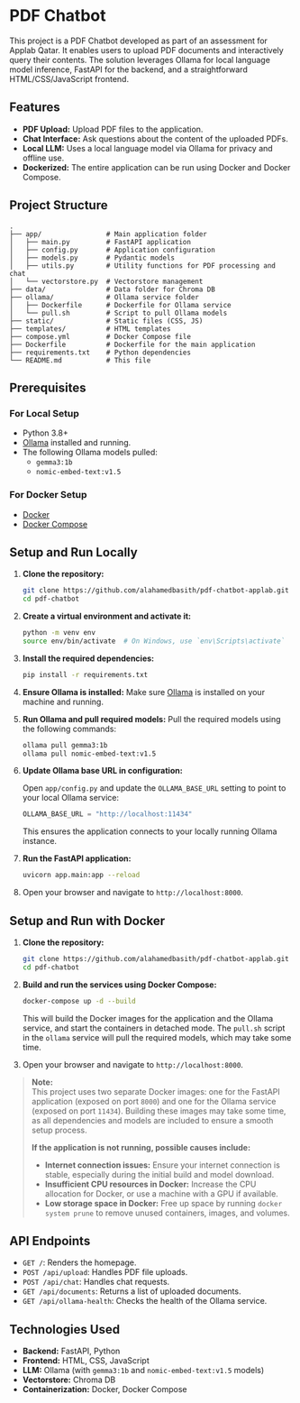 # PDF Chatbot

This project is a PDF Chatbot developed as part of an assessment for Applab Qatar. It enables users to upload PDF documents and interactively query their contents. The solution leverages Ollama for local language model inference, FastAPI for the backend, and a straightforward HTML/CSS/JavaScript frontend.

## Features

*   **PDF Upload:** Upload PDF files to the application.
*   **Chat Interface:** Ask questions about the content of the uploaded PDFs.
*   **Local LLM:** Uses a local language model via Ollama for privacy and offline use.
*   **Dockerized:** The entire application can be run using Docker and Docker Compose.

## Project Structure

```
.
├── app/                # Main application folder
│   ├── main.py         # FastAPI application
│   ├── config.py       # Application configuration
│   ├── models.py       # Pydantic models
│   ├── utils.py        # Utility functions for PDF processing and chat
│   └── vectorstore.py  # Vectorstore management
├── data/               # Data folder for Chroma DB
├── ollama/             # Ollama service folder
│   ├── Dockerfile      # Dockerfile for Ollama service
│   └── pull.sh         # Script to pull Ollama models
├── static/             # Static files (CSS, JS)
├── templates/          # HTML templates
├── compose.yml         # Docker Compose file
├── Dockerfile          # Dockerfile for the main application
├── requirements.txt    # Python dependencies
└── README.md           # This file
```

## Prerequisites

### For Local Setup

*   Python 3.8+
*   [Ollama](https://ollama.ai/) installed and running.
*   The following Ollama models pulled:
    *   `gemma3:1b`
    *   `nomic-embed-text:v1.5`

### For Docker Setup

*   [Docker](https://www.docker.com/get-started)
*   [Docker Compose](https://docs.docker.com/compose/install/)

## Setup and Run Locally

1.  **Clone the repository:**
    ```bash
    git clone https://github.com/alahamedbasith/pdf-chatbot-applab.git
    cd pdf-chatbot
    ```

2.  **Create a virtual environment and activate it:**
    ```bash
    python -m venv env
    source env/bin/activate  # On Windows, use `env\Scripts\activate`
    ```

3.  **Install the required dependencies:**
    ```bash
    pip install -r requirements.txt
    ```

4.  **Ensure Ollama is installed:**
    Make sure [Ollama](https://ollama.ai/) is installed on your machine and running.
    

5.  **Run Ollama and pull required models:**
    Pull the required models using the following commands:
    ```bash
    ollama pull gemma3:1b
    ollama pull nomic-embed-text:v1.5
    ```

6.  **Update Ollama base URL in configuration:**

    Open `app/config.py` and update the `OLLAMA_BASE_URL` setting to point to your local Ollama service:

    ```python
    OLLAMA_BASE_URL = "http://localhost:11434"
    ```

    This ensures the application connects to your locally running Ollama instance.
    

7.  **Run the FastAPI application:**
    ```bash
    uvicorn app.main:app --reload
    ```

8.  Open your browser and navigate to `http://localhost:8000`.

## Setup and Run with Docker

1.  **Clone the repository:**
    ```bash
    git clone https://github.com/alahamedbasith/pdf-chatbot-applab.git
    cd pdf-chatbot
    ```

2.  **Build and run the services using Docker Compose:**
    ```bash
    docker-compose up -d --build
    ```
    This will build the Docker images for the application and the Ollama service, and start the containers in detached mode. The `pull.sh` script in the `ollama` service will pull the required models, which may take some time.

3.  Open your browser and navigate to `http://localhost:8000`.

> **Note:**  
> This project uses two separate Docker images: one for the FastAPI application (exposed on port `8000`) and one for the Ollama service (exposed on port `11434`). Building these images may take some time, as all dependencies and models are included to ensure a smooth setup process.
>
> **If the application is not running, possible causes include:**
> - **Internet connection issues:** Ensure your internet connection is stable, especially during the initial build and model download.
> - **Insufficient CPU resources in Docker:** Increase the CPU allocation for Docker, or use a machine with a GPU if available.
> - **Low storage space in Docker:** Free up space by running `docker system prune` to remove unused containers, images, and volumes.

## API Endpoints

*   `GET /`: Renders the homepage.
*   `POST /api/upload`: Handles PDF file uploads.
*   `POST /api/chat`: Handles chat requests.
*   `GET /api/documents`: Returns a list of uploaded documents.
*   `GET /api/ollama-health`: Checks the health of the Ollama service.

## Technologies Used

*   **Backend:** FastAPI, Python
*   **Frontend:** HTML, CSS, JavaScript
*   **LLM:** Ollama (with `gemma3:1b` and `nomic-embed-text:v1.5` models)
*   **Vectorstore:** Chroma DB
*   **Containerization:** Docker, Docker Compose

